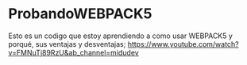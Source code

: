 # ProbandoWEBPACK5

Esto es un codigo que estoy aprendiendo a como usar WEBPACK5 y porqué, sus ventajas y desventajas;
https://www.youtube.com/watch?v=FMNuTj89RzU&ab_channel=midudev
